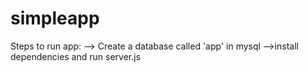 # simpleapp
Steps to run app:
--> Create a database called 'app' in mysql
-->install dependencies and run server.js
